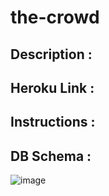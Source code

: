 # the-crowd
## Description :


## Heroku Link :


## Instructions :
## DB Schema :
![image](https://user-images.githubusercontent.com/27896127/66266898-d66db180-e833-11e9-952a-484f1c19e6af.png)
